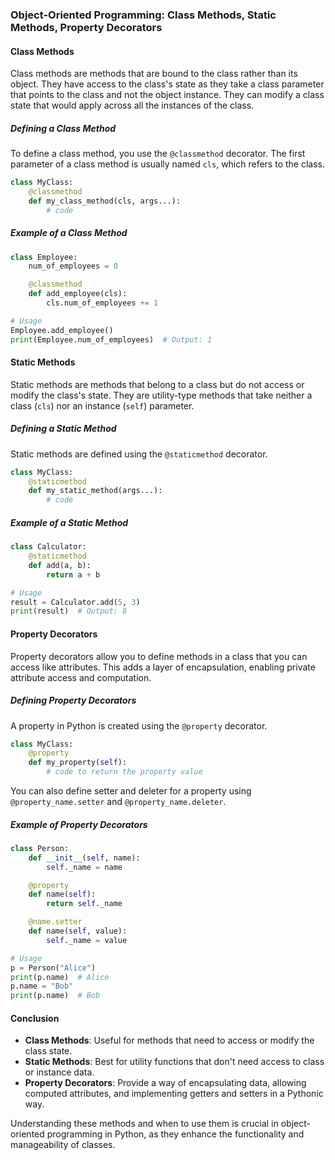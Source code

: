 ### Object-Oriented Programming: Class Methods, Static Methods, Property Decorators

#### Class Methods

Class methods are methods that are bound to the class rather than its object. They have access to the class's state as they take a class parameter that points to the class and not the object instance. They can modify a class state that would apply across all the instances of the class.

##### Defining a Class Method

To define a class method, you use the `@classmethod` decorator. The first parameter of a class method is usually named `cls`, which refers to the class.

```python
class MyClass:
    @classmethod
    def my_class_method(cls, args...):
        # code
```

##### Example of a Class Method

```python
class Employee:
    num_of_employees = 0

    @classmethod
    def add_employee(cls):
        cls.num_of_employees += 1

# Usage
Employee.add_employee()
print(Employee.num_of_employees)  # Output: 1
```

#### Static Methods

Static methods are methods that belong to a class but do not access or modify the class's state. They are utility-type methods that take neither a class (`cls`) nor an instance (`self`) parameter.

##### Defining a Static Method

Static methods are defined using the `@staticmethod` decorator.

```python
class MyClass:
    @staticmethod
    def my_static_method(args...):
        # code
```

##### Example of a Static Method

```python
class Calculator:
    @staticmethod
    def add(a, b):
        return a + b

# Usage
result = Calculator.add(5, 3)
print(result)  # Output: 8
```

#### Property Decorators

Property decorators allow you to define methods in a class that you can access like attributes. This adds a layer of encapsulation, enabling private attribute access and computation.

##### Defining Property Decorators

A property in Python is created using the `@property` decorator.

```python
class MyClass:
    @property
    def my_property(self):
        # code to return the property value
```

You can also define setter and deleter for a property using `@property_name.setter` and `@property_name.deleter`.

##### Example of Property Decorators

```python
class Person:
    def __init__(self, name):
        self._name = name

    @property
    def name(self):
        return self._name

    @name.setter
    def name(self, value):
        self._name = value

# Usage
p = Person("Alice")
print(p.name)  # Alice
p.name = "Bob"
print(p.name)  # Bob
```

#### Conclusion

- **Class Methods**: Useful for methods that need to access or modify the class state.
- **Static Methods**: Best for utility functions that don't need access to class or instance data.
- **Property Decorators**: Provide a way of encapsulating data, allowing computed attributes, and implementing getters and setters in a Pythonic way.

Understanding these methods and when to use them is crucial in object-oriented programming in Python, as they enhance the functionality and manageability of classes.